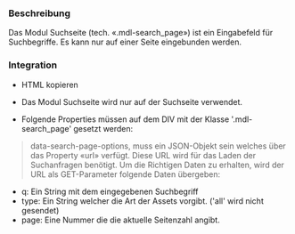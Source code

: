 ### Beschreibung
 
Das Modul Suchseite (tech. «.mdl-search_page») ist ein Eingabefeld für Suchbegriffe. Es kann nur auf einer Seite eingebunden werden.


### Integration

* HTML kopieren

* Das Modul Suchseite wird nur auf der Suchseite verwendet.

* Folgende Properties müssen auf dem DIV mit der Klasse '.mdl-search_page' gesetzt werden:

> <p>data-search-page-options, muss ein JSON-Objekt sein welches über das Property «url» verfügt. Diese URL wird für das Laden der Suchanfragen benötigt.
>Um die Richtigen Daten zu erhalten, wird der URL als GET-Parameter folgende Daten übergeben:</p>

 - q: Ein String mit dem eingegebenen Suchbegriff
 - type: Ein String welcher die Art der Assets vorgibt. ('all' wird nicht gesendet)
 - page: Eine Nummer die die aktuelle Seitenzahl angibt.
